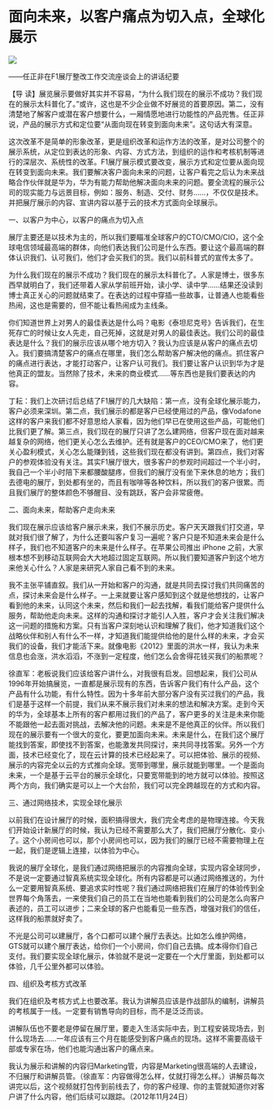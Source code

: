 # 面向未来，以客户痛点为切入点，全球化展示
<img class="pv" src="https://api.visitor.plantree.me/visitor-badge/pv?namespace=plantree.me&key=renzhengfei-speeches/面向未来以客户痛点为切入点全球化展示.md">



——任正非在F1展厅整改工作交流座谈会上的讲话纪要



【导  读】展览展示要做好其实并不容易，“为什么我们现在的展示不成功？我们现在的展示太科普化了。”或许，这也是不少企业做不好展览的首要原因。第二，没有清楚地了解客户或潜在客户想要什么，一厢情愿地进行功能性的产品兜售。任正非说，产品的展示方式和定位要“从面向现在转变到面向未来”。这句话大有深意。



这次改革不是简单的形象改革，更是组织改革和运作方法的改革，是对公司整个的展示系统，从定位到表达的形象、内容、方式方法，到组织的运作和考核机制等进行的深层次、系统性的改革。F1展厅展示模式要改变，展示方式和定位要从面向现在转变到面向未来。我们要解决客户面向未来的问题，让客户看完之后认为未来战略合作伙伴就是华为，华为有能力帮助他解决面向未来的问题。要全流程的展示公司的现实能力与远景目标，例如：服务、制造、交付、财务……，不仅仅是技术。并把展厅展示的内容、宣讲内容以基于云的技术方式面向全球展示。

一、以客户为中心，以客户的痛点为切入点

展厅主要还是以技术为主的，所以我们要瞄准全球客户的CTO/CMO/CIO，这个全球电信领域最高端的群体，向他们表达我们公司是什么东西。要让这个最高端的群体认识我们、认可我们，他们才会买我们的货。我们以前科普式的宣传太多了。

为什么我们现在的展示不成功？我们现在的展示太科普化了。人家是博士，很多东西早就明白了，我们还带着人家从学前班开始，读小学、读中学……结果还没读到博士真正关心的问题就结束了。在表达的过程中穿插一些故事，让普通人也能看些热闹，这也是需要的，但不能让看热闹成为主线条。

你们知道世界上对男人的最佳表达是什么吗？电影《泰坦尼克号》告诉我们，在生死存亡的时候让女人先走，自己死掉，这就是对男人的最佳表达。我们公司的最佳表达是什么？我们的展示应该从哪个地方切入？我认为应该是从客户的痛点去切入。我们要搞清楚客户的痛点在哪里，我们怎么帮助客户解决他的痛点。抓住客户的痛点进行表达，才能打动客户，让客户认可我们。我们要让客户认识到华为才是他真正的盟友。当然除了技术，未来的商业模式……等东西也是我们要表达的内容。

丁耘：我们上次研讨后总结了F1展厅的几大缺陷：第一点，没有全球化展示能力，客户必须来深圳。第二点，我们展示的都是客户已经使用过的产品，像Vodafone这样的客户来我们都不好意思给人家看，因为他们早已在使用这些产品，可能他们比我们更了解。第三点，我们现在的展厅只讲了怎么建网络，但客户现在面对越来越复杂的网络，他们更关心怎么去维护。还有就是客户的CEO/CMO来了，他们更关心盈利模式，关心怎么能赚到钱，这些我们现在都没有讲到。第四点，我们对客户的参观体验没有关注。其实F1展厅很大，很多客户的参观时间超过一个半小时，我自己一个半小时陪下来都腰酸腿疼，但我们的展厅没有坐下来休息的地方；我们去德电的展厅，到处都有坐的，而且有咖啡等各种饮料，所以我们的客户很累。而且我们展厅的整体颜色不够醒目、没有跳跃，客户会非常疲倦。

二、面向未来，帮助客户走向未来

我们现在展示应该给客户展示未来，我们不展示历史。客户天天跟我们打交道，早就对我们很了解了，为什么还要叫客户复习一遍呢？客户只是不知道未来会是什么样子，我们也不知道客户的未来是什么样子。在苹果公司推出 iPhone 之前，大家根本想不到移动互联网会大大地超过固定互联网。所以我们要知道客户到这个地方来他关心什么？人家是来研究人家自己看不到的未来。

我不主张平铺直叙。我们从一开始和客户的沟通，就是共同去探讨我们共同痛苦的点，探讨未来会是什么样子。一上来就要让客户感知到这个就是他想找的，让客户看到他的未来，认同这个未来，然后和我们一起去找解，看我们能给客户提供什么服务，帮助他走向未来。这样的沟通和探讨才能引人入胜，客户才会关注我们解决这一问题的措施和方案。只有当客户深刻地认识和理解了我们，他才知道我们这个战略伙伴和别人有什么不一样，才知道我们能提供给他的是什么样的未来，才会买我们的设备，我们才能活下来。就像电影《2012》里面的洪水一样，我认为未来信息也会涨，洪水滔滔，不涨到一定程度，他们怎么会舍得花钱买我们的船票呢？

徐直军：老板说我们应该给客户讲什么，对我很有启发。回想起来，我们公司从1996年开始搞展览，一直都是展示现有的东西，告诉客户我们有什么产品，这个产品有什么功能，有什么特性。因为十多年前大部分客户没有买过我们的产品，我们是基于这样一个前提，我们从来不展示我们对未来的想法和解决方案。走到今天的华为，全球基本上所有的客户都用过我们的产品了，客户更多的关注是未来你能不能跟他一起去面对挑战，去解决他的问题。未来是不是他真正的伙伴。所以我们现在的展示要有一个很大的变化，要更加面向未来。未来是什么，在我们这个展厅能找到答案，即使找不到答案，也能激发共同探讨，来共同寻找答案。另外一个方面，技术已经变化了，现在云计算的技术已经起来了。可以把体验、展示的视频、展示的内容完全以云的方式推向全球。宽带到哪里，展示就能到哪里。一个是面向未来，一个是基于云平台的展示全球化，只要宽带能到的地方就可以体验。按照这两个方向，我们确实是可以上一个大台阶，我们可以完全跨越现在的方式和内容。

三、通过网络技术，实现全球化展示

以前我们在设计展厅的时候，面积搞得很大，我们完全考虑的是物理连接。今天我们开始设计新展厅的时候，我认为已经不需要那么大了，我们把展厅分散化、变小了。这个小房间也可以，那个小房间也可以，因为我们的展厅已经不需要物理上在一起，我们是逻辑上连接，以体验为中心。

我说的展厅全球化，是我们通过网络把展示的内容推向全球，实现内容全球同步，不是说一定要通过智真系统实现全球化。所有内容都是可以通过网络推送的，为什么一定要用智真系统、要追求实时性呢？我们通过网络把我们在展厅的体验传到全世界每个角落去，一来使我们自己的员工在当地也能看到我们的公司是怎么向客户表述的，员工可以进步；二来全球的客户也能看见一些东西，增强对我们的信任，这样我的船票就好卖了。

不光是公司可以建展厅，各个口都可以建个展厅去表达。比如怎么维护网络，GTS就可以建个展厅表达，给你们一个小房间，你们自己去搞。成本得你们自己支付。我们要实现全球化展示，体验就不是说一定要在一个大厅里面，到处都可以体验，几千公里外都可以体验。

四、组织及考核方式改革

我们在组织及考核方式上也要改革。我认为讲解员应该是作战部队的编制，讲解员的考核属于一线。一定要有销售导向的目标，而不是泛泛而谈。

讲解队伍也不要老是停留在展厅里，要走入生活实际中去，到工程安装现场去，到什么现场去……一年应该有三个月在能感受到客户痛点的现场。这样不需要高级干部或专家在场，他们也能沟通出客户的痛点来。

我认为展示和讲解的内容归Marketing管，内容是Marketing很高端的人去建设，不归展厅和讲解员管。（徐直军：内容做得怎么样，仗就打得怎么样。）讲解员每次讲完以后，这个视频就打包传到前线去了，你的客户经理、你的主管就知道你对客户讲了什么内容，他们后续可以跟踪。（2012年11月24日）
